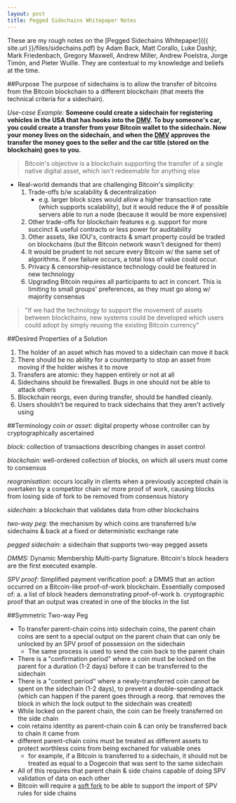 ```yaml
---
layout: post
title: Pegged Sidechains Whitepaper Notes
---
```


These are my rough notes on the [Pegged Sidechains Whitepaper]({{ site.url }}/files/sidechains.pdf) by Adam Back, Matt Corallo, Luke Dashjr, Mark Friedenbach, Gregory Maxwell, Andrew Miller, Andrew Poelstra,
Jorge Timón, and Pieter Wuille. They are contextual to my knowledge and beliefs at the time.

##Purpose
The purpose of sidechains is to allow the transfer of bitcoins from the Bitcoin blockchain to a different blockchain (that meets the technical criteria for a sidechain).

*Use-case Example:* **Someone could create a sidechain for registering vehicles in the USA that has hooks into the [DMV](http://en.wikipedia.org/wiki/Hell). To buy someone's car, you could create a transfer from your Bitcoin wallet to the sidechain. Now your money lives on the sidechain, and when the [DMV](http://en.wikipedia.org/wiki/Hell) approves the transfer the money goes to the seller and the car title (stored on the blockchain) goes to you.**

> Bitcoin's objective is a blockchain supporting the transfer of a single native digital asset, which isn't redeemable for anything else

- Real-world demands that are challenging Bitcoin's simplicity:
    1. Trade-offs b/w scalability & decentralization
        - e.g. larger block sizes would allow a higher transaction rate (which supports scalability), but it would reduce the # of possible servers able to run a node (because it would be more expensive)
    2. Other trade-offs for blockchain features e.g. support for more succinct & useful contracts or less power for auditability
    3. Other assets, like IOU's, contracts & smart property could be traded on blockchains (but the Bitcoin network wasn't designed for them)
    4. It would be prudent to not secure every Bitcoin w/ the same set of algorithms. If one failure occurs, a total loss of value could occur.
    5. Privacy & censorship-resistance technology could be featured in new technology
    6. Upgrading Bitcoin requires all participants to act in concert. This is limiting to small groups' preferences, as they must go along w/ majority consensus
> "If we had the technology to support the movement of assets between blockchains, new systems could be developed which users could adopt by simply reusing the existing Bitcoin currency"

##Desired Properties of a Solution
1. The holder of an asset which has moved to a sidechain can move it back
2. There should be no ability for a counterparty to stop an asset from moving if the holder wishes it to move
3. Transfers are atomic: they happen entirely or not at all
4. Sidechains should be firewalled. Bugs in one should not be able to attack others
5. Blockchain reorgs, even during transfer, should be handled cleanly.
6. Users shouldn't be required to track sidechains that they aren't actively using

##Terminology
*coin or asset:* digital property whose controller can by cryptographically ascertained

*block:* collection of transactions describing changes in asset control

*blockchain:* well-ordered collection of blocks, on which all users must come to consensus

*reogranisation:* occurs locally in clients when a previously accepted chain is overtaken by a competitor chain w/ more proof of work, causing blocks from losing side of fork to be removed from consensus history

*sidechain:* a blockchain that validates data from other blockchains

*two-way peg:* the mechanism by which coins are transferred b/w sidechains & back at a fixed or deterministic exchange rate

*pegged sidechain:* a sidechain that supports two-way pegged assets

*DMMS:* Dynamic Membership Multi-party Signature. Bitcoin's block headers are the first executed example.

*SPV proof:* Simplified payment verification poof: a DMMS that an action occurred on a Bitcoin-like proof-of-work blockchain. Essentially composed of:
    a. a list of block headers demonstrating proof-of-work
    b. cryptographic proof that an output was created in one of the blocks in the list

##Symmetric Two-way Peg
- To transfer parent-chain coins into sidechain coins, the parent chain coins are sent to a special output on the parent chain that can only be unlocked by an SPV proof of possession on the sidechain
    - The same process is used to send the coin back to the parent chain
- There is a "confirmation period" where a coin must be locked on the parent for a duration (1-2 days) before it can be transferred to the sidechain
- There is a "contest period" where a newly-transferred coin cannot be spent on the sidechain (1-2 days), to prevent a double-spending attack (which can happen if the parent goes through a reorg. that removes the block in which the lock output to the sidechain was created)
- While locked on the parent chain, the coin can be freely transferred on the side chain
- coin retains identity as parent-chain coin & can only be transferred back to chain it came from
- different parent-chain coins must be treated as different assets to protect worthless coins from being exchaned for valuable ones
    - for example, if a Bitcoin is transferred to a sidechain, it should not be treated as equal to a Dogecoin that was sent to the same sidechain
- All of this requires that parent chain & side chains capable of doing SPV validation of data on each other
- Bitcoin will require a [soft fork](https://en.bitcoin.it/wiki/Softfork) to be able to support the import of SPV rules for side chains

